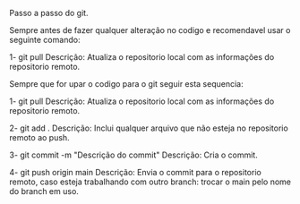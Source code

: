 Passo a passo do git.

Sempre antes de fazer qualquer alteração no codigo e recomendavel usar o seguinte comando:

1- git pull
Descrição: Atualiza o repositorio local com as informações do repositorio remoto.

Sempre que for upar o codigo para o git seguir esta sequencia:

1- git pull
Descrição: Atualiza o repositorio local com as informações do repositorio remoto.

2- git add .
Descrição: Inclui qualquer arquivo que não esteja no repositorio remoto ao push.

3- git commit -m "Descrição do commit"
Descrição: Cria o commit.

4- git push origin main
Descrição: Envia o commit para o repositorio remoto, caso esteja trabalhando com outro branch: trocar o main pelo nome do branch em uso.

